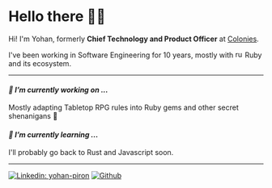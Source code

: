 # Hello there 🙋‍♂️

Hi! I'm Yohan, formerly <b>Chief Technology and Product Officer</b> at [Colonies](https://www.livecolonies.com/en).

I've been working in Software Engineering for 10 years, mostly with <img src="https://upload.wikimedia.org/wikipedia/commons/thumb/7/73/Ruby_logo.svg/262px-Ruby_logo.svg.png" alt="ruby-lang logo" width="15" /> Ruby and its ecosystem.

---

#### <i>🔭 I’m currently working on ...</i>
Mostly adapting Tabletop RPG rules into Ruby gems and other secret shenanigans 👀

#### <i>🌱 I’m currently learning ...</i>
I'll probably go back to Rust and Javascript soon.

---

[![Linkedin: yohan-piron](https://img.shields.io/badge/Yohan-Piron-blue?style=flat&logo=Linkedin&logoColor=white&link=https://www.linkedin.com/in/yohan-piron-6a4a706a/)](https://www.linkedin.com/in/yohan-piron-6a4a706a/)
[![Github](https://img.shields.io/github/followers/yinfei?label=Follow&style=social)](https://github.com/yinfei)

<!--
**Yinfei/Yinfei** is a ✨ _special_ ✨ repository because its `README.md` (this file) appears on your GitHub profile.
-->
